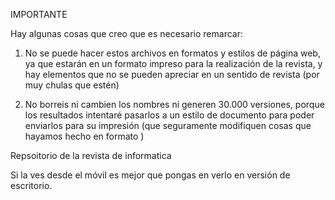IMPORTANTE

Hay algunas cosas que creo que es necesario remarcar:

1) No se puede hacer estos archivos en formatos y estilos de página web, ya que estarán en un formato impreso para la realización de la revista, y hay elementos que no se pueden apreciar en un sentido de revista (por muy chulas que estén)

2) No borreis ni cambien los nombres ni generen 30.000 versiones, porque los resultados intentaré pasarlos a un estilo de documento para poder enviarlos para su impresión (que seguramente modifiquen cosas que hayamos hecho en formato )

Repsoitorio de la revista de informatica

Si la ves desde el móvil es mejor que pongas en verlo en versión de escritorio.

